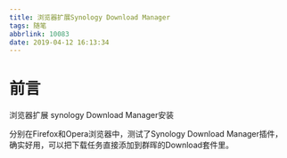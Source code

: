 ```yaml
---
title: 浏览器扩展Synology Download Manager
tags: 随笔
abbrlink: 10083
date: 2019-04-12 16:13:34
---
```

# 前言

浏览器扩展 synology Download Manager安装<!---more--->

分别在Firefox和Opera浏览器中，测试了Synology Download Manager插件，确实好用，可以把下载任务直接添加到群晖的Download套件里。
